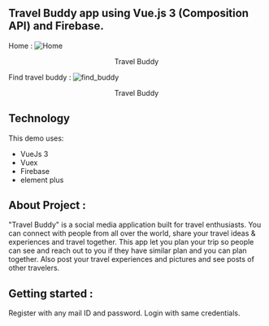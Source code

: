 ## Travel Buddy app using Vue.js 3 (Composition API) and Firebase.


Home : 
![Home](https://user-images.githubusercontent.com/96696734/231476924-73c4c3a4-90e5-42a7-b771-9d566cd6058a.jpg)
<center><figcaption>Travel Buddy</figcaption></center>

Find travel buddy : 
![find_buddy](https://user-images.githubusercontent.com/96696734/231477485-8817f0ff-48de-4f63-84b4-03106583fb72.jpg)
<center><figcaption>Travel Buddy</figcaption></center>

## Technology

This demo uses:

- VueJs 3
- Vuex
- Firebase
- element plus

## About Project :

"Travel Buddy" is a social media application built for travel enthusiasts. You can connect with people from all over the world, share your travel ideas & experiences and travel together. This app let you plan your trip so people can see and reach out to you if they have similar plan and you can plan together. Also post your travel experiences and pictures and see posts of other travelers. 


## Getting started :
Register with any mail ID and password.
Login with same credentials.
